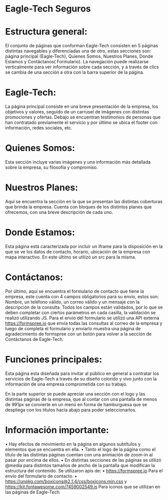# Eagle-Tech Seguros
# Estructura general:

El conjunto de páginas que conforman Eagle-Tech consisten en 5 páginas distintas navegables y diferenciadas una de otro, estas secciones son: página principal (Eagle-Tech), Quienes Somos, Nuestros Planes, Donde Estamos y Contáctanos( Formulario). La navegación puede realizarse verticalmente para ver información sobre cada sección, y a través de clics se cambia de una sección a otra con la barra superior de la página.

# Eagle-Tech:

La página principal consiste en una breve presentación de la empresa, los objetivos y valores, seguido de un carrusel de imágenes con distintas promociones y ofertas. Debajo se encuentran testimonios de personas que han contratado previamente el servicio y por último se ubica el footer con información, redes sociales, etc.

# Quienes Somos:

Esta sección incluye varias imágenes y una información más detallada sobre la empresa, su filosofía y compromiso.

# Nuestros Planes:

Aquí se encuentra la sección en la que se presentan las distintas coberturas que brinda la empresa. Cuenta con bloques de los distintos planes que ofrecemos, con una breve descripción de cada uno. 

# Donde Estamos:

Esta página está caracterizada por incluir un iframe para la disposición en la que se ve los datos de contacto, horario, ubicación de la empresa con mapa interactivo. En este último se utilizó un src para la misma.

# Contáctanos:

Por último, aquí se encuentra el formulario de contacto que tiene la empresa, este cuenta con 4 campos obligatorios para su envío, estos son: Nombre, un teléfono válido, un correo válido y un mensaje con la descripción de la consulta. Todos los campos están validados, por lo que se deben completar con ciertos parámetros en cada casilla, la validación se realizó utilizando JS. Para el envío del formulario se utilizó una API externa https://formspree.io que envía todas las consultas al correo de la empresa y luego de completa el formulario y enviarlo muestra una página de agradecimiento de formspree con un botón para volver a la sección de Contáctanos de Eagle-Tech.

# Funciones principales:

Esta página esta diseñada para invitar al público en general a contratar los servicios de Eagle-Tech a través de su diseño colorido y vivo junto con la información de una empresa comprometida con su trabajo.

En la parte superior se puede apreciar una sección con el logo y las distintas páginas de la empresa, que al contar con una pantalla de menos de 991px se convierte en un menú en forma de hamburguesa que se despliega con los títulos hacia abajo para poder seleccionarlos.

# Información importante:

•	Hay efectos de movimiento en la página en algunos subtítulos y elementos que se encuentra en ella.
•	Tanto el logo de la página como el título de las distintas páginas cuentan con una animación de zoom-in al pasar por encima de ellos.
•	En distintas secciones de las páginas se utilizó @media para distintos tamaños de ancho de la pantalla que modifican la estructura del contenido.
Se utilizaron apis de:
•	https://formspree.io Para el envío del formulario de contacto.
•	https://unpkg.com/boxicons@2.1.4/css/boxicons.min.css y https://kit.fontawesome.com/7459002549.js Para iconos que se utilizan en las páginas de Eagle-Tech
